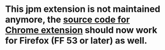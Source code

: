 # This jpm extension is not maintained anymore, the [source code for Chrome extension](https://github.com/walty8/simple-gmail-notes.chrome) should now work for Firefox (FF 53 or later) as well.
